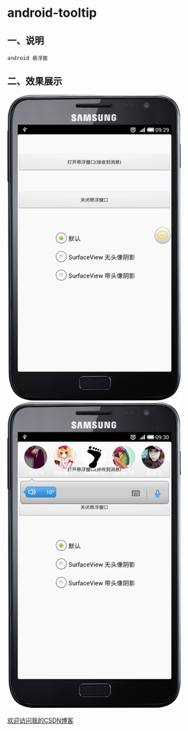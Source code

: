 android-tooltip
==========================================
## 一、说明
    android 悬浮窗


## 二、效果展示 

![github](https://github.com/zz7zz7zz/android-tooltip/blob/master/1.jpg "附图一") 
![github](https://github.com/zz7zz7zz/android-tooltip/blob/master/2.jpg "附图二")  



[欢迎访问我的CSDN博客](http://blog.csdn.net/zz7zz7zz)<br/>




